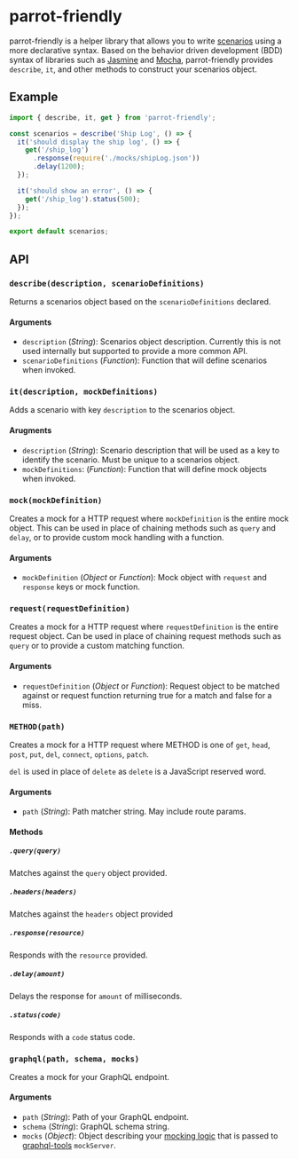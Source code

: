# parrot-friendly

parrot-friendly is a helper library that allows you to write [scenarios](https://github.com/americanexpress/parrot/blob/master/SCENARIOS.md) using a more declarative syntax.  Based on the behavior driven development (BDD) syntax of libraries such as [Jasmine](https://jasmine.github.io/) and [Mocha](https://mochajs.org/), parrot-friendly provides `describe`, `it`, and other methods to construct your scenarios object.

## Example

```js
import { describe, it, get } from 'parrot-friendly';

const scenarios = describe('Ship Log', () => {
  it('should display the ship log', () => {
    get('/ship_log')
      .response(require('./mocks/shipLog.json'))
      .delay(1200);
  });

  it('should show an error', () => {
    get('/ship_log').status(500);
  });
});

export default scenarios;
```

## API

### `describe(description, scenarioDefinitions)`

Returns a scenarios object based on the `scenarioDefinitions` declared.

#### Arguments

* `description` (_String_): Scenarios object description.  Currently this is not used internally but supported to provide a more common API.
* `scenarioDefinitions` (_Function_): Function that will define scenarios when invoked.

### `it(description, mockDefinitions)`

Adds a scenario with key `description` to the scenarios object.

#### Arugments

* `description` (_String_): Scenario description that will be used as a key to identify the scenario.  Must be unique to a scenarios object.
* `mockDefinitions`: (_Function_): Function that will define mock objects when invoked.

### `mock(mockDefinition)`

Creates a mock for a HTTP request where `mockDefinition` is the entire mock object.  This can be used in place of chaining methods such as `query` and `delay`, or to provide custom mock handling with a function.

#### Arguments

* `mockDefinition` (_Object_ or _Function_): Mock object with `request` and `response` keys or mock function.

### `request(requestDefinition)` 

Creates a mock for a HTTP request where `requestDefinition` is the entire request object.  Can be used in place of chaining request methods such as `query` or to provide a custom matching function.

#### Arguments

* `requestDefinition` (_Object_ or _Function_): Request object to be matched against or request function returning true for a match and false for a miss.

### `METHOD(path)`

Creates a mock for a HTTP request where METHOD is one of `get`, `head`, `post`, `put`, `del`, `connect`, `options`, `patch`.

`del` is used in place of `delete` as `delete` is a JavaScript reserved word.

#### Arguments

* `path` (_String_): Path matcher string. May include route params.

#### Methods

##### `.query(query)`

Matches against the `query` object provided.

##### `.headers(headers)`

Matches against the `headers` object provided

##### `.response(resource)`

Responds with the `resource` provided.

##### `.delay(amount)`

Delays the response for `amount` of milliseconds.

##### `.status(code)`

Responds with a `code` status code.

### `graphql(path, schema, mocks)`

Creates a mock for your GraphQL endpoint.

#### Arguments

* `path` (*String*): Path of your GraphQL endpoint.
* `schema` (*String*): GraphQL schema string.
* `mocks` (*Object*): Object describing your [mocking logic](https://www.apollographql.com/docs/graphql-tools/mocking.html#Customizing-mocks) that is passed to [graphql-tools](https://github.com/apollographql/graphql-tools) `mockServer`.